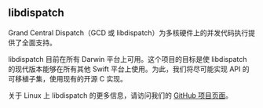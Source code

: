 ## libdispatch

Grand Central Dispatch（GCD 或 libdispatch）为多核硬件上的并发代码执行提供了全面支持。

libdispatch 目前在所有 Darwin 平台上可用。这个项目的目标是使 libdispatch 的现代版本能够在所有其他 Swift 平台上使用。为此，我们将尽可能实现 API 的可移植子集，使用现有的开源 C 实现。

关于 Linux 上 libdispatch 的更多信息，请访问我们的 [GitHub 项目页面](http://www.github.com/apple/swift-corelibs-libdispatch)。